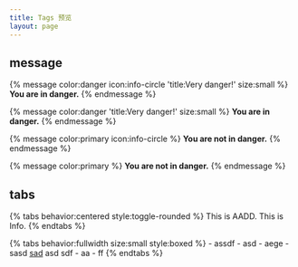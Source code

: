 ```yaml
---
title: Tags 预览
layout: page
---
```


## message

{% message color:danger icon:info-circle 'title:Very danger!' size:small %}
    **You are in danger.**
{% endmessage %}

{% message color:danger 'title:Very danger!' size:small %}
    **You are in danger.**
{% endmessage %}

{% message color:primary icon:info-circle %}
    **You are not in danger.**
{% endmessage %}

{% message color:primary %}
    **You are not in danger.**
{% endmessage %}

## tabs

{% tabs behavior:centered style:toggle-rounded %}
    <!-- item aadd1 'AADD' -->This is AADD.<!-- enditem -->
    <!-- activeitem info1 info 'Info' -->This is Info.<!-- enditem -->
{% endtabs %}

{% tabs behavior:fullwidth size:small style:boxed %}
    <!-- item aadd2 'AADD' -->
        - assdf
          - asd
        - aege
          - sasd
    <!-- enditem -->
    <!-- activeitem info2 info 'Info' -->
        [sad]()
    <!-- enditem -->
    <!-- item sb 'hl' -->
            asd
            sdf
    <!-- enditem -->
    <!-- item qwr 'asd' -->
    - aa
        - ff
        <!-- enditem -->
{% endtabs %}